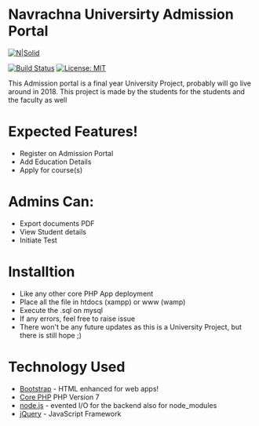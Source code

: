# Navrachna Universirty Admission Portal

[![N|Solid](http://nuv.ac.in/images/nuv_logo.png)](http://nuv.ac.in/)

[![Build Status](https://travis-ci.org/dextel2/Admission.svg?branch=master)](https://travis-ci.org/dextel2/Admission) [![License: MIT](https://img.shields.io/badge/License-MIT-yellow.svg)](https://opensource.org/licenses/MIT)


This Admission portal is a final year University Project, probably will go live around in 2018. This project is made by the students for the students and the faculty as well


# Expected Features!

  - Register on Admission Portal
  - Add Education Details
  - Apply for course(s)


# Admins Can:
  - Export documents PDF
  - View Student details
  - Initiate Test



# Installtion

- Like any other core PHP App deployment
- Place all the file in htdocs (xampp) or www (wamp)
- Execute the .sql on mysql
- If any errors, feel free to raise issue
- There won't be any future updates as this is a University Project, but there is still hope ;)

# Technology Used

* [Bootstrap](http://getbootstrap.com) - HTML enhanced for web apps!
* [Core PHP](http://www.php.net/) PHP Version 7
* [node.js](https://nodejs.org/en/) - evented I/O for the backend also for node_modules
* [jQuery](https://jquery.com/) - JavaScript Framework


